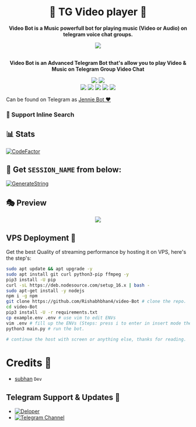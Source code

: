 <h1 align = "center"> 🎵 TG Video player 🎵 </h1>

<p align="center"><b> Video Bot is a Music powerfull bot for playing music (Video or Audio) on telegram voice chat groups. </b></p>


<p align="center"><a href="https://t.me/lisaSupportChat"><img src="https://telegra.ph/file/d0a829e82b13c9d91c257.jpg"></a></p>
<p align="center">
    <br><b>Video Bot is an Advanced Telegram Bot that's allow you to play Video & Music on Telegram Group Video Chat</b><br>
</p>
<p align="center">
    <a href="https://www.python.org/" alt="made-with-python"> <img src="https://img.shields.io/badge/Made%20with-Python-black.svg?style=flat-square&logo=python&logoColor=blue&color=red" /></a>
    <a href="https://github.com/Subhan-1/TG-video-player/graphs/commit-activity" alt="Maintenance"> <img src="https://img.shields.io/badge/Maintained%3F-yes-red.svg?style=flat-square" /></a>
    <a https://github.com/Subhan-1/TG-video-player <img src="https://img.shields.io/codacy/grade/a723cb464d5a4d25be3152b5d71de82d?color=red&logo=codacy&style=flat-square" alt="Codacy" /></a><br>
    <a href="https://github.com/Subhan-1/TG-video-player "> <img src="https://img.shields.io/github/repo-size/Rishabhbhan4/video-Bot?color=red&logo=github&logoColor=blue&style=flat-square" /></a>
    <a href="https://github.com/Subhan-1/TG-video-player/commits/main"> <img src="https://img.shields.io/github/last-commit/Subhan-1/TG-video-player?color=red&logo=github&logoColor=blue&style=flat-square" /></a>
    <a href="https://github.com/Subhan-1/TG-video-player/issues"> <img src="https://img.shields.io/github/issues/Subhan-1/TG-video-player?color=red&logo=github&logoColor=blue&style=flat-square" /></a>
    <a href="https://github.com/Subhan-1/TG-video-player/network/members"> <img src="https://img.shields.io/github/forks/Subhan-1/TG-video-player?color=red&logo=github&logoColor=blue&style=flat-square" /></a>  
    <a href="https://github.com/Subhan-1/TG-video-player/network/members"> <img src="https://img.shields.io/github/stars/Subhan-1/TG-video-player?color=red&logo=github&logoColor=blue&style=flat-square" /></a>  
</p>

Can be found on Telegram as [Jennie Bot ❤](https://t.me/video_player_KDbot)</br>

### 🔎 Support Inline Search

## 📊 Stats
[![CodeFactor](https://www.codefactor.io/repository/github/subhan-1/TG-video-player/badge)](https://www.codefactor.io/repository/github/subhan-1/TG-video-player)

## 🧪 Get `SESSION_NAME` from below:

 [![GenerateString](https://te.legra.ph/file/e63dc76bc56a39f3383ab.jpg)](https://replit.com/@Rishabhbhan5/Rishabh-String-Session#main.py)


## 🎭 Preview
<p align="center">
  <img src="https://telegra.ph/file/29186dec7e882598a144e.jpg">
</p>

## VPS Deployment 🎵
Get the best Quality of streaming performance by hosting it on VPS, here's the step's:

```sh
sudo apt update && apt upgrade -y
sudo apt install git curl python3-pip ffmpeg -y
pip3 install -U pip
curl -sL https://deb.nodesource.com/setup_16.x | bash -
sudo apt-get install -y nodejs
npm i -g npm
git clone https://github.com/Rishabhbhan4/video-Bot # clone the repo.
cd video-Bot
pip3 install -U -r requirements.txt
cp example.env .env # use vim to edit ENVs
vim .env # fill up the ENVs (Steps: press i to enter in insert mode then edit the file. Press Esc to exit the editing mode then type :wq! and press Enter key to save the file).
python3 main.py # run the bot.

# continue the host with screen or anything else, thanks for reading.
```

# Credits 💖

- [subhan](https://github.com/Rishabhbhan4) ``Dev``

## Telegram Support & Updates 🏢
- [![Deloper](https://img.shields.io/badge/Developer-brightgreen)](https://t.me/Subhan011)
- [![Telegram Channel](https://img.shields.io/badge/Telegram-Channel-brightgreen)](https://t.me/kd_botz)
